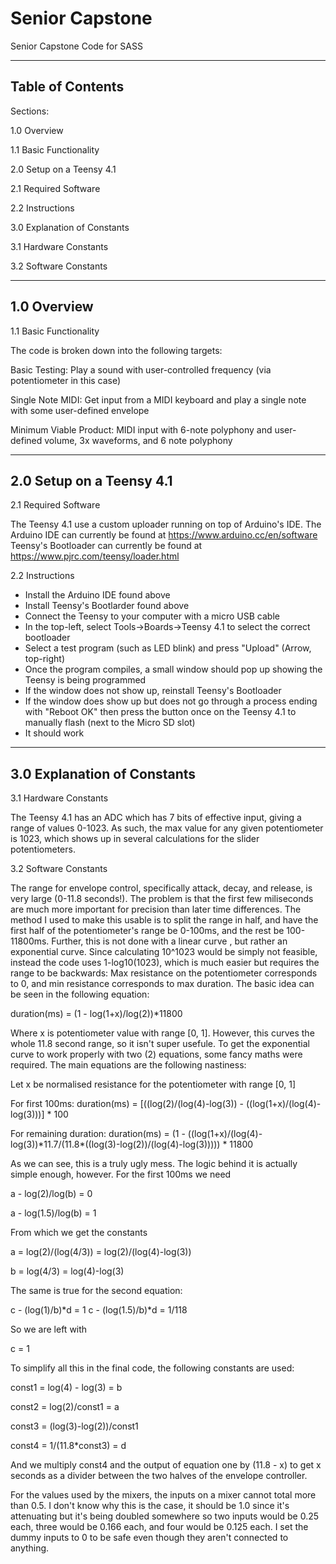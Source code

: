 # Senior Capstone
 Senior Capstone Code for SASS

-----------------
Table of Contents
-----------------
 Sections:
 
 1.0 Overview
 
  1.1 Basic Functionality
  
 2.0 Setup on a Teensy 4.1
 
  2.1 Required Software
  
  2.2 Instructions
  
 3.0 Explanation of Constants
 
  3.1 Hardware Constants
  
  3.2 Software Constants

----------------------
1.0 Overview
----------------------

1.1 Basic Functionality

The code is broken down into the following targets:

Basic Testing: Play a sound with user-controlled frequency (via potentiometer in this case)

Single Note MIDI: Get input from a MIDI keyboard and play a single note with some user-defined envelope

Minimum Viable Product: MIDI input with 6-note polyphony and user-defined volume, 3x waveforms, and 6 note polyphony

--------------------------
2.0 Setup on a Teensy 4.1
--------------------------

2.1 Required Software

The Teensy 4.1 use a custom uploader running on top of Arduino's IDE.
The Arduino IDE can currently be found at https://www.arduino.cc/en/software
Teensy's Bootloader can currently be found at https://www.pjrc.com/teensy/loader.html

2.2 Instructions

- Install the Arduino IDE found above
- Install Teensy's Bootlarder found above
- Connect the Teensy to your computer with a micro USB cable
- In the top-left, select Tools->Boards->Teensy 4.1 to select the correct bootloader
- Select a test program (such as LED blink) and press "Upload" (Arrow, top-right)
- Once the program compiles, a small window should pop up showing the Teensy is being programmed
- If the window does not show up, reinstall Teensy's Bootloader
- If the window does show up but does not go through a process ending with "Reboot OK" then press the button once on the Teensy 4.1 to manually flash (next to the Micro SD slot)
- It should work

----------------------------
3.0 Explanation of Constants
-----------------------------
 
3.1 Hardware Constants

The Teensy 4.1 has an ADC which has 7 bits of effective input, giving a range of values 0-1023. As such, the max value for any given potentiometer is 1023, which shows up in several calculations for the slider potentiometers.
 
3.2 Software Constants
 
The range for envelope control, specifically attack, decay, and release, is very large (0-11.8 seconds!). The problem is that the first few miliseconds  are much more important for precision than later time differences. The method I used to make this usable is to split the range in half, and have the first half of the potentiometer's range be 0-100ms, and the rest be 100-11800ms. Further, this is not done with a linear curve , but rather an exponential curve. Since calculating 10^1023 would be simply not feasible, instead the code uses 1-log10(1023), which is much easier but requires the range to be backwards: Max resistance on the potentiometer corresponds to 0, and min resistance corresponds to max duration. The basic idea can be seen in the following equation:

duration(ms) = (1 - log(1+x)/log(2))*11800

Where x is potentiometer value with range [0, 1]. However, this curves the whole 11.8 second range, so it isn't super usefule. To get the exponential curve to work properly with two (2) equations, some fancy maths were required. The main equations are the following nastiness:

Let x be normalised resistance for the potentiometer with range [0, 1]

For first 100ms: duration(ms) = [((log(2)/(log(4)-log(3)) - ((log(1+x)/(log(4)-log(3)))] * 100

For remaining duration: duration(ms) = (1 - ((log(1+x)/(log(4)-log(3))\*11.7/(11.8*((log(3)-log(2))/(log(4)-log(3))))) * 11800

As we can see, this is a truly ugly mess. The logic behind it is actually simple enough, however. For the first 100ms we need

a - log(2)/log(b) = 0

a - log(1.5)/log(b) = 1

From which we get the constants

a = log(2)/(log(4/3)) = log(2)/(log(4)-log(3))

b = log(4/3) = log(4)-log(3)

The same is true for the second equation:

c - (log(1)/b)*d = 1
c - (log(1.5)/b)*d = 1/118

So we are left with

c = 1

To simplify all this in the final code, the following constants are used:

const1 = log(4) - log(3) = b

const2 = log(2)/const1 = a

const3 = (log(3)-log(2))/const1

const4 = 1/(11.8*const3) = d

And we multiply const4 and the output of equation one by (11.8 - x) to get x seconds as a divider between the two halves of the envelope controller.

For the values used by the mixers, the inputs on a mixer cannot total more than 0.5. I don't know why this is the case, it should be 1.0 since it's attenuating but it's being doubled somewhere so two inputs would be 0.25 each, three would be 0.166 each, and four would be 0.125 each. I set the dummy inputs to 0 to be safe even though they aren't connected to anything.
